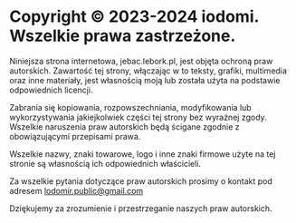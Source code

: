 # Copyright © 2023-2024 iodomi. Wszelkie prawa zastrzeżone.

Niniejsza strona internetowa, jebac.lebork.pl, jest objęta ochroną praw autorskich. Zawartość tej strony, włączając w to teksty, grafiki, multimedia oraz inne materiały, jest własnością moją lub została użyta na podstawie odpowiednich licencji.

Zabrania się kopiowania, rozpowszechniania, modyfikowania lub wykorzystywania jakiejkolwiek części tej strony bez wyraźnej zgody. Wszelkie naruszenia praw autorskich będą ścigane zgodnie z obowiązującymi przepisami prawa.

Wszelkie nazwy, znaki towarowe, logo i inne znaki firmowe użyte na tej stronie są własnością ich odpowiednich właścicieli.

Za wszelkie pytania dotyczące praw autorskich prosimy o kontakt pod adresem lodomir.public@gmail.com

Dziękujemy za zrozumienie i przestrzeganie naszych praw autorskich.
